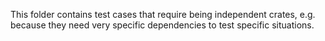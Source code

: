 This folder contains test cases that require being independent crates, e.g. because they need very specific dependencies to test specific situations.
